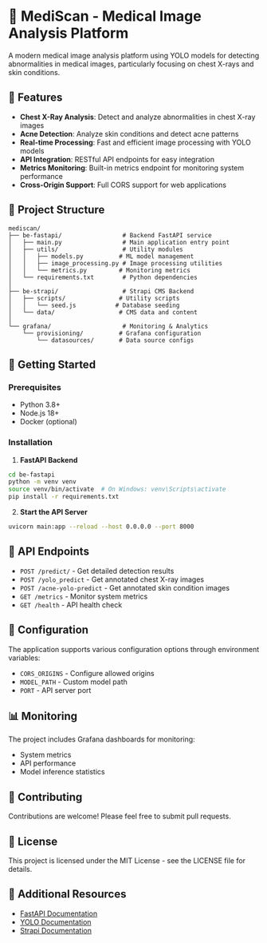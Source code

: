 # 🏥 MediScan - Medical Image Analysis Platform

A modern medical image analysis platform using YOLO models for detecting abnormalities in medical images, particularly focusing on chest X-rays and skin conditions.

## 🌟 Features

- **Chest X-Ray Analysis**: Detect and analyze abnormalities in chest X-ray images
- **Acne Detection**: Analyze skin conditions and detect acne patterns
- **Real-time Processing**: Fast and efficient image processing with YOLO models
- **API Integration**: RESTful API endpoints for easy integration
- **Metrics Monitoring**: Built-in metrics endpoint for monitoring system performance
- **Cross-Origin Support**: Full CORS support for web applications

## 📁 Project Structure

```ascii
mediscan/
├── be-fastapi/                 # Backend FastAPI service
│   ├── main.py                 # Main application entry point
│   ├── utils/                  # Utility modules
│   │   ├── models.py          # ML model management
│   │   ├── image_processing.py # Image processing utilities
│   │   └── metrics.py         # Monitoring metrics
│   └── requirements.txt        # Python dependencies
│
├── be-strapi/                  # Strapi CMS Backend
│   ├── scripts/               # Utility scripts
│   │   └── seed.js           # Database seeding
│   └── data/                  # CMS data and content
│
└── grafana/                    # Monitoring & Analytics
    └── provisioning/          # Grafana configuration
        └── datasources/       # Data source configs
```

## 🚀 Getting Started

### Prerequisites

- Python 3.8+
- Node.js 18+
- Docker (optional)

### Installation

1. **FastAPI Backend**

```bash
cd be-fastapi
python -m venv venv
source venv/bin/activate  # On Windows: venv\Scripts\activate
pip install -r requirements.txt
```

2. **Start the API Server**

```bash
uvicorn main:app --reload --host 0.0.0.0 --port 8000
```

## 🔌 API Endpoints

- `POST /predict/` - Get detailed detection results
- `POST /yolo_predict` - Get annotated chest X-ray images
- `POST /acne-yolo-predict` - Get annotated skin condition images
- `GET /metrics` - Monitor system metrics
- `GET /health` - API health check

## 🔧 Configuration

The application supports various configuration options through environment variables:

- `CORS_ORIGINS` - Configure allowed origins
- `MODEL_PATH` - Custom model path
- `PORT` - API server port

## 📊 Monitoring

The project includes Grafana dashboards for monitoring:

- System metrics
- API performance
- Model inference statistics

## 🤝 Contributing

Contributions are welcome! Please feel free to submit pull requests.

## 📝 License

This project is licensed under the MIT License - see the LICENSE file for details.

## 🔗 Additional Resources

- [FastAPI Documentation](https://fastapi.tiangolo.com/)
- [YOLO Documentation](https://docs.ultralytics.com/)
- [Strapi Documentation](https://docs.strapi.io)
